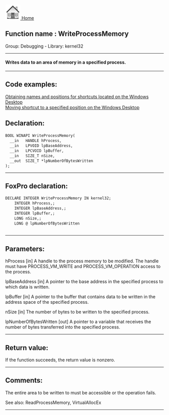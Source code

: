 [<img src="../../images/home.png"> Home ](https://github.com/VFPX/Win32API)  

## Function name : WriteProcessMemory
Group: Debugging - Library: kernel32    
***  


#### Writes data to an area of memory in a specified process. 
***  


## Code examples:
[Obtaining names and positions for shortcuts located on the Windows Desktop](../../samples/sample_579.md)  
[Moving shortcut to a specified position on the Windows Desktop](../../samples/sample_581.md)  

## Declaration:
```foxpro  
BOOL WINAPI WriteProcessMemory(
  __in   HANDLE hProcess,
  __in   LPVOID lpBaseAddress,
  __in   LPCVOID lpBuffer,
  __in   SIZE_T nSize,
  __out  SIZE_T *lpNumberOfBytesWritten
);  
```  
***  


## FoxPro declaration:
```foxpro  
DECLARE INTEGER WriteProcessMemory IN kernel32;
	INTEGER hProcess,;
	INTEGER lpBaseAddress,;
	INTEGER lpBuffer,;
	LONG nSize,;
	LONG @ lpNumberOfBytesWritten
  
```  
***  


## Parameters:
hProcess [in]
A handle to the process memory to be modified. The handle must have PROCESS_VM_WRITE and PROCESS_VM_OPERATION access to the process.

lpBaseAddress [in]
A pointer to the base address in the specified process to which data is written.

lpBuffer [in]
A pointer to the buffer that contains data to be written in the address space of the specified process.

nSize [in]
The number of bytes to be written to the specified process.

lpNumberOfBytesWritten [out]
A pointer to a variable that receives the number of bytes transferred into the specified process.   
***  


## Return value:
If the function succeeds, the return value is nonzero.  
***  


## Comments:
The entire area to be written to must be accessible or the operation fails.  
  
See also: ReadProcessMemory, VirtualAllocEx   
  
***  

